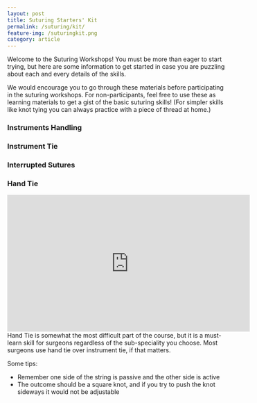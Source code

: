 ```yaml
---
layout: post
title: Suturing Starters' Kit
permalink: /suturing/kit/
feature-img: /suturingkit.png
category: article
---
```

Welcome to the Suturing Workshops! You must be more than eager to start trying, but here are some information to get started in case you are puzzling about each and every details of the skills.

We would encourage you to go through these materials before participating in the suturing workshops. For non-participants, feel free to use these as learning materials to get a gist of the basic suturing skills!
(For simpler skills like knot tying you can always practice with a piece of thread at home.)

### Instruments Handling


### Instrument Tie


### Interrupted Sutures


### Hand Tie
<div class="flex-video">
	<iframe width="560" height="315" src="https://www.youtube.com/embed/_lvQ2YJ0RjQ" frameborder="0" allowfullscreen></iframe>
</div>
Hand Tie is somewhat the most difficult part of the course, but it is a must-learn skill for surgeons regardless of the sub-speciality you choose. Most surgeons use hand tie over instrument tie, if that matters.

Some tips:
* Remember one side of the string is passive and the other side is active
* The outcome should be a square knot, and if you try to push the knot sideways it would not be adjustable 
